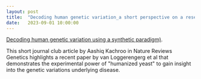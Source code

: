 ```yaml
---
layout: post
title:  "Decoding human genetic variation_a short perspective on a research article"
date:   2023-09-01 10:00:00
---
```

[Decoding human genetic variation using a synthetic paradigm)](https://www.nature.com/articles/s41576-023-00682-x). 

This short journal club article by Aashiq Kachroo in Nature Reviews Genetics highlights a recent paper by van Loggerengerg et al that demonstrates the experimental power of "humanized yeast" to gain insight into the genetic variations underlying disease. 





